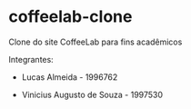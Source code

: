# coffeelab-clone

Clone do site CoffeeLab para fins acadêmicos

Integrantes:

- Lucas Almeida - 1996762

- Vinicius Augusto de Souza - 1997530
